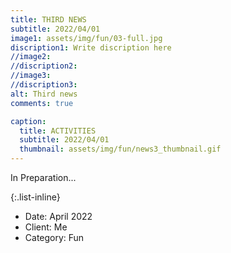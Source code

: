 ```yaml
---
title: THIRD NEWS
subtitle: 2022/04/01
image1: assets/img/fun/03-full.jpg
discription1: Write discription here
//image2: 
//discription2: 
//image3: 
//discription3: 
alt: Third news
comments: true

caption:
  title: ACTIVITIES
  subtitle: 2022/04/01
  thumbnail: assets/img/fun/news3_thumbnail.gif
---
```

In Preparation...


{:.list-inline}
- Date: April 2022
- Client: Me
- Category: Fun


